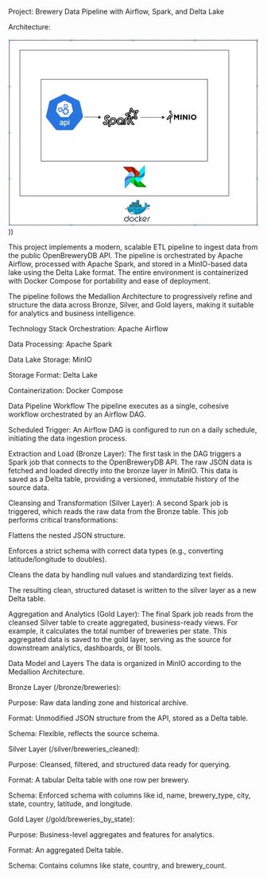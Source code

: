 Project: Brewery Data Pipeline with Airflow, Spark, and Delta Lake

Architecture:




![Architecture](https://github.com/afonsolenzi1983/Brewery/blob/main/4e4d662f-b045-4256-b85c-c7e9b4cbc8bb.jpg?raw=true)))


This project implements a modern, scalable ETL pipeline to ingest data from the public OpenBreweryDB API. The pipeline is orchestrated by Apache Airflow, processed with Apache Spark, and stored in a MinIO-based data lake using the Delta Lake format. The entire environment is containerized with Docker Compose for portability and ease of deployment.

The pipeline follows the Medallion Architecture to progressively refine and structure the data across Bronze, Silver, and Gold layers, making it suitable for analytics and business intelligence.

Technology Stack
Orchestration: Apache Airflow

Data Processing: Apache Spark

Data Lake Storage: MinIO

Storage Format: Delta Lake

Containerization: Docker Compose

Data Pipeline Workflow
The pipeline executes as a single, cohesive workflow orchestrated by an Airflow DAG.

Scheduled Trigger: An Airflow DAG is configured to run on a daily schedule, initiating the data ingestion process.

Extraction and Load (Bronze Layer): The first task in the DAG triggers a Spark job that connects to the OpenBreweryDB API. The raw JSON data is fetched and loaded directly into the bronze layer in MinIO. This data is saved as a Delta table, providing a versioned, immutable history of the source data.

Cleansing and Transformation (Silver Layer): A second Spark job is triggered, which reads the raw data from the Bronze table. This job performs critical transformations:

Flattens the nested JSON structure.

Enforces a strict schema with correct data types (e.g., converting latitude/longitude to doubles).

Cleans the data by handling null values and standardizing text fields.

The resulting clean, structured dataset is written to the silver layer as a new Delta table.

Aggregation and Analytics (Gold Layer): The final Spark job reads from the cleansed Silver table to create aggregated, business-ready views. For example, it calculates the total number of breweries per state. This aggregated data is saved to the gold layer, serving as the source for downstream analytics, dashboards, or BI tools.

Data Model and Layers
The data is organized in MinIO according to the Medallion Architecture.

Bronze Layer (/bronze/breweries):

Purpose: Raw data landing zone and historical archive.

Format: Unmodified JSON structure from the API, stored as a Delta table.

Schema: Flexible, reflects the source schema.

Silver Layer (/silver/breweries_cleaned):

Purpose: Cleansed, filtered, and structured data ready for querying.

Format: A tabular Delta table with one row per brewery.

Schema: Enforced schema with columns like id, name, brewery_type, city, state, country, latitude, and longitude.

Gold Layer (/gold/breweries_by_state):

Purpose: Business-level aggregates and features for analytics.

Format: An aggregated Delta table.

Schema: Contains columns like state, country, and brewery_count.





